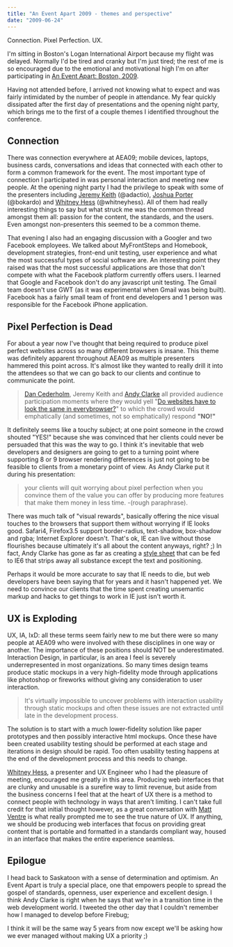 ```yaml
---
title: "An Event Apart 2009 - themes and perspective"
date: "2009-06-24"
---
```


<aside class="tldr">
Connection. Pixel Perfection. UX.
</aside>

I'm sitting in Boston's Logan International Airport because my flight was delayed. Normally I'd be tired and cranky but I'm just tired;  the rest of me is so encouraged due to the emotional and motivational high I'm on after participating in [An Event Apart: Boston, 2009](https://www.aneventapart.com/2009/boston/).

Having not attended before, I arrived not knowing what to expect and was fairly intimidated by the number of people in attendance. My fear quickly dissipated after the first day of presentations and the opening night party, which brings me to the first of a couple themes I identified throughout the conference.

## Connection

There was connection everywhere at AEA09; mobile devices, laptops, business cards, conversations and ideas that connected with each other to form a common framework for the event. The most important type of connection I participated in was personal interaction and meeting new people. At the opening night party I had the privilege to speak with some of the presenters including [Jeremy Keith](https://www.adactio.com) (@adactio), [Joshua Porter](https://www.bokardo.com) (@bokardo) and [Whitney Hess](https://www.whitneyhess.com) (@whitneyhess). All of them had really interesting things to say but what struck me was the common thread amongst them all: passion for the content, the standards, and the users. Even amongst non-presenters this seemed to be a common theme.

That evening I also had an engaging discussion with a Googler and two Facebook employees. We talked about MyFrontSteps and Homebook, development strategies, front-end unit testing, user experience and what the most successful types of social software are. An interesting point they raised was that the most successful applications are those that don't compete with what the Facebook platform currently offers users. I learned that Google and Facebook don't do any javascript unit testing. The Gmail team doesn't use GWT (as it was experimental when Gmail was being built). Facebook has a fairly small team of front end developers and 1 person was responsible for the Facebook iPhone application.

## Pixel Perfection is Dead

For about a year now I've thought that being required to produce pixel perfect websites across so many different browsers is insane. This theme was definitely apparent throughout AEA09 as multiple presenters hammered this point across. It's almost like they wanted to really drill it into the attendees so that we can go back to our clients and continue to communicate the point.

> [Dan Cederholm](https://www.simplebits.com), Jeremy Keith and [Andy Clarke](https://www.stuffandnonsense.co.uk/) all provided audience participation moments where they would yell "[Do websites have to look the same in everybrowser?](https://dowebsitesneedtolookexactlythesameineverybrowser.com/)" to which the crowd would emphatically (and sometimes, not so emphatically) respond **"NO!"**

It definitely seems like a touchy subject; at one point someone in the crowd shouted "YES!" because she was convinced that her clients could never be persuaded that this was the way to go. I think it's inevitable that web developers and designers are going to get to a turning point where supporting 8 or 9 browser rendering differences is just not going to be feasible to clients from a monetary point of view. As Andy Clarke put it during his presentation:

> your clients will quit worrying about pixel perfection when you convince them of the value you can offer by producing more features that make them money in less time. -(rough paraphrase).

There was much talk of "visual rewards", basically offering the nice visual touches to the browsers that support them without worrying if IE looks good. Safari4, Firefox3.5 support border-radius, text-shadow, box-shadow and rgba; Internet Explorer doesn't. That's ok, IE can live without those flourishes because ultimately it's all about the content anyways, right? ;) In fact, Andy Clarke has gone as far as creating a [style sheet](https://forabeautifulweb.com/blog/about/universal_internet_explorer_6_css/) that can be fed to IE6 that strips away all substance except the text and
positioning.

Perhaps it would be more accurate to say that IE needs to die, but web developers have been saying that for years and it hasn't happened yet. We need to convince our clients that the time spent creating unsemantic markup and hacks to get things to work in IE just isn't worth it.

## UX is Exploding

UX, IA, IxD: all these terms seem fairly new to me but there were so many people at AEA09 who were involved with these disciplines in one way or another. The importance of these positions should NOT be underestimated. Interaction Design, in particular, is an area I feel is severely underrepresented in most organizations. So many times design teams produce static mockups in a very high-fidelity mode through applications like photoshop or fireworks without giving any consideration to user interaction.

> It's virtually impossible to uncover problems with interaction usability through static mockups and often these issues are not extracted until late in the development process.

The solution is to start with a much lower-fidelity solution like paper prototypes and then possibly interactive html mockups. Once these have been created usability testing should be performed at each stage and iterations in design should be rapid. Too often usability testing happens at the end of the development process and this needs to change.

[Whitney Hess](https://www.whitneyhess.com), a presenter and UX Engineer who I had the pleasure of meeting, encouraged me greatly in this area. Producing web interfaces that are clunky and unusable is a surefire way to limit revenue, but aside from the business concerns I feel that at the heart of UX there is a method to connect people with technology in ways that aren't limiting. I can't take full credit for that initial thought however, as a great conversation with [Matt Ventre](https://www.matthewventre.com/) is what really prompted me to see the true nature of UX. If anything, we should be producing web interfaces that focus on providing great content that is portable and formatted in a standards compliant way, housed in an interface that makes the entire experience seamless.

## Epilogue

I head back to Saskatoon with a sense of determination and optimism. An Event Apart is truly a special place, one that empowers people to spread the gospel of
standards, openness, user experience and excellent design. I think Andy Clarke is right when he says that we're in a transition time in the web development world. I tweeted the other day that I couldn't remember how I managed to develop before Firebug;

I think it will be the same way 5 years from now except we'll be asking how we ever managed without making UX a priority ;)

